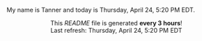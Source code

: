 My name is Tanner and today is Thursday, April 24, 5:20 PM EDT.

<p align="center">This <i>README</i> file is generated <b>every 3 hours</b>!</br>Last refresh: Thursday, April 24, 5:20 PM EDT<br /></p>
